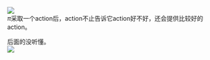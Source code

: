 ![](/assets/images/RL/3.png)    
$\pi$采取一个action后，action不止告诉它action好不好，还会提供比较好的action。  

后面的没听懂。  
![](/assets/images/RL/4.png)    